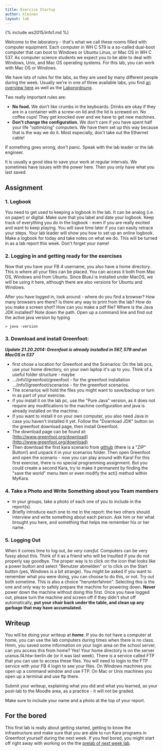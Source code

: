 ```yaml
---
title: Exercise Startup
author: kleinen
layout: lab
---
```

{% include ws2015/info1.md %}

Welcome to the laboratory - that's what we call these rooms filled with computer equipment. Each computer in WH C 579 is a so-called dual-boot computer that can boot to Windows or Ubuntu Linux, or Mac OS in WH C 537. As computer science students we expect you to be able to deal with Windows, Unix, and Mac OS operating systems. For this lab, you can work with Mac OS or Windows.

We have lots of rules for the labs, as they are used by many different people during the week. Usually we're in one of three available labs, you find [an overview here](http://imi-bachelor.htw-berlin.de/labore/) as well as the [Laborordnung](http://imi-bachelor.htw-berlin.de/labore/laborordnung/).

Two really important rules are:

- **No food.** We don't like crumbs in the keyboards. Drinks are okay if they are in a container with a screw-on lid and the lid is screwed on. No coffee cups! They get knocked over and we have to get new machines.
- **Don't change the configuration.** We don't care if you have spent half your life "optimizing" computers. We have them set up this way because that is the way we do it. Most especially, don't take out the Ethernet cable!

If something goes wrong, don't panic. Speak with the lab leader or the lab engineer.

It is usually a good idea to save your work at regular intervals. We sometimes have issues with the power here. Then you only have what you last saved.

## Assignment

### 1. Logbook

You need to get used to keeping a logbook in the lab. It can be analog (i.e. on paper) or digital. Make sure that you label and date your logbook. Keep track of everything you do in the logbook - even if you are really excited and want to keep playing. You will save time later if you can easily retrace your steps. Your lab leader will show you how to set up an online logbook. Make a logbook for today and take notes on what we do. This will be turned in as a lab report this week. Don't forget your name!

### 2. Logging in and getting ready for the exercises

Now that you have your FB 4 username, you also have a home directory. This is where all your files can be placed. You can access it both from Mac OS, Windows and from Ubuntu. Since BlueJ is installed under MacOS, we will be using it here, although there are also versions for Ubuntu and Windows.

After you have logged in, look around - where do you find a browser? How many browsers are there? Is there any way to print from the lab? How do you make a screen shot? How can you make a pdf file? Where is the Java JDK installed? Note down the path. Open up a command line and find out the active java version by typing

    > java -version

### 3. Download and install Greenfoot:

***Update 21.20.2014: Greenfoot is already installed in 567, 579 and on MacOS in 537***

 *  first chose a location for Greenfoot and the Scenarios: On the lab pcs, use your home directory, on your own laptop it's up to you. Think of a useful folder structure - maybe
 *  .../info1/greenfoot/greenfoot - for the greenfoot installation .../info1/greenfoot/scenarios - for the greenfoot scenarios.
 *  The scenarios will hold the files you might want to save/backup or turn in as part of your exercise.
 *  if you install it on the lab pc, use the "Pure Java" version, as it does not require any modifications to the machine configuration and java is already installed on the machine.
 *  if you want to install it on your own computer, you also need Java in case you haven't installed it yet. Follow the "Download JDK" button on the greenfoot download page, then install Greenfoot.
 *  The download page can be found at: [http://www.greenfoot.org/download](http://www.greenfoot.org/download)
 *  Then download the first kara scenario from [github][1] (there is a "ZIP" Button!) and unpack it in your scenarios folder. Then open Greenfoot and open the scenario - now you can play around with Kara! For this first exercise, there is no special programming assignment. But you could create a second Kara, try to make it permanent by finding the "save the world" menu item or even modify the act() method within MyKara.

### 4. Take a Photo and Write Something about you Team members

* In your groups, take a photo of each one of you to include in the report(s).
* Briefly introduce each one to me in the report: the two others should interview and write something about each person. Ask him or her what brought you here, and something that helps me remember his or her name.


### 5. Logging Out
When it comes time to log out, _be very careful._ Computers can be very fussy about this.
Think of it as a friend who will be insulted if you do not properly say goodbye.
The proper way is to click on the icon that looks like a power button and select "Benutzer
abmelden" or to click on the Start button (yes, Windows is a bit strange). You might be asked if you want to remember what you were doing, you can choose to do this, or not. Try out both sometime. This is also a choice "herunterfahren". Selecting this is the one and only way to safely prepare the machine for powering down.
**Never** power down the machine without doing this first. Once you have logged out, please turn the machine and screen off if they didn't shut off automatically, **put your chair back under the table, and clean up any garbage that may have accumulated.**


## Writeup

You will be doing your writeup at ***home***. If you do not have a computer at home, you can use the lab computers during times when there is no class. Hmm, you saved some information on your login area on the school server, can you access this from home? Yes! Your home directory is on the server uranus.f4.htw-berlin.de (or it was last week). There is a service called FTP that you can use to access these files. You will need to login to the FTP service with your FB 4 login to see your files. On Windows machines you open up a command window and use FTP. On Mac or Unix machines you open up a terminal and use ftp there.

Submit your writeup, explaining what you did and what you learned, as your post-lab to the Moodle area, as a practice - it will not be graded.

Make sure to include your name and a photo at the top of your report.

## For the bored

This first lab is really about getting started, getting to know the infrastructure and make sure that you are able to run Kara programs in Greenfoot yourself during the next week. If you feel bored, you might start off right away with working on the the [prelab of next week lab](exercise-01.html).

[1]: https://github.com/htw-imi-info1/kara-scenario1

